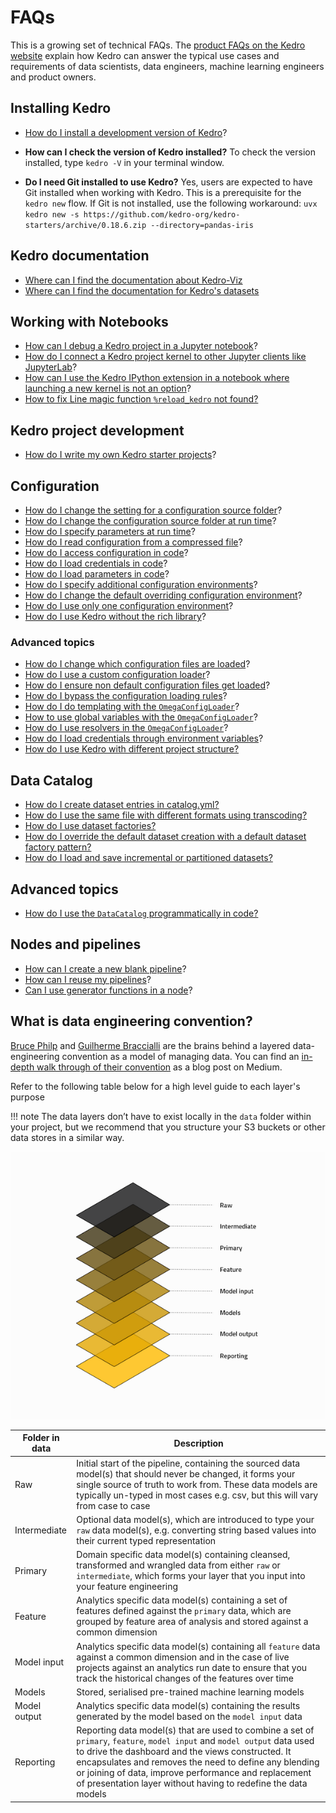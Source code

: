 # FAQs

This is a growing set of technical FAQs. The [product FAQs on the Kedro website](https://kedro.org/#faq) explain how Kedro can answer the typical use cases and requirements of data scientists, data engineers, machine learning engineers and product owners.


## Installing Kedro
* [How do I install a development version of Kedro](https://github.com/kedro-org/kedro/wiki/Guidelines-for-contributing-developers)?

* **How can I check the version of Kedro installed?**
  To check the version installed, type `kedro -V` in your terminal window.
* **Do I need Git installed to use Kedro?**
  Yes, users are expected to have Git installed when working with Kedro. This is a prerequisite for the `kedro new` flow. If Git is not installed, use the following workaround: `uvx kedro new -s https://github.com/kedro-org/kedro-starters/archive/0.18.6.zip --directory=pandas-iris`

## Kedro documentation
* [Where can I find the documentation about Kedro-Viz](https://docs.kedro.org/projects/kedro-viz/en/stable/)
* [Where can I find the documentation for Kedro's datasets](https://docs.kedro.org/projects/kedro-datasets/en/stable/)

## Working with Notebooks

* [How can I debug a Kedro project in a Jupyter notebook](../integrations-and-plugins/notebooks_and_ipython/kedro_and_notebooks.md#debugging-a-kedro-project-within-a-notebook)?
* [How do I connect a Kedro project kernel to other Jupyter clients like JupyterLab](../integrations-and-plugins/notebooks_and_ipython/kedro_and_notebooks.md#ipython-jupyterlab-and-other-jupyter-clients)?
* [How can I use the Kedro IPython extension in a notebook where launching a new kernel is not an option](../integrations-and-plugins/notebooks_and_ipython/kedro_and_notebooks.md#loading-the-project-with-the-kedroipython-extension)?
* [How to fix Line magic function `%reload_kedro` not found?](../integrations-and-plugins/notebooks_and_ipython/kedro_and_notebooks.md#loading-the-project-with-kedro-jupyter-notebook)

## Kedro project development

* [How do I write my own Kedro starter projects](../extend/create_a_starter.md)?

## Configuration

* [How do I change the setting for a configuration source folder](../configure/configuration_basics.md#how-to-change-the-setting-for-a-configuration-source-folder)?
* [How do I change the configuration source folder at run time](../configure/configuration_basics.md#how-to-change-the-configuration-source-folder-at-runtime)?
* [How do I specify parameters at run time](../configure/parameters.md#how-to-specify-parameters-at-runtime)?
* [How do I read configuration from a compressed file](../configure/configuration_basics.md#how-to-read-configuration-from-a-compressed-file)?
* [How do I access configuration in code](../configure/configuration_basics.md#how-to-access-configuration-in-code)?
* [How do I load credentials in code](../configure/credentials.md#how-to-load-credentials-in-code)?
* [How do I load parameters in code](../configure/parameters.md#how-to-load-parameters-in-code)?
* [How do I specify additional configuration environments](../configure/configuration_basics.md#how-to-specify-additional-configuration-environments)?
* [How do I change the default overriding configuration environment](../configure/configuration_basics.md#how-to-change-the-default-overriding-environment)?
* [How do I use only one configuration environment](../configure/configuration_basics.md#how-to-use-only-one-configuration-environment)?
* [How do I use Kedro without the rich library](../configure/configuration_basics.md#how-to-use-kedro-without-the-rich-library)?

### Advanced topics

* [How do I change which configuration files are loaded](../configure/advanced_configuration.md#how-to-change-which-configuration-files-are-loaded)?
* [How do I use a custom configuration loader](../configure/advanced_configuration.md#how-to-use-a-custom-configuration-loader)?
* [How do I ensure non default configuration files get loaded](../configure/advanced_configuration.md#how-to-ensure-non-default-configuration-files-get-loaded)?
* [How do I bypass the configuration loading rules](../configure/advanced_configuration.md#how-to-bypass-the-configuration-loading-rules)?
* [How do I do templating with the `OmegaConfigLoader`](../configure/advanced_configuration.md#how-to-do-templating-with-the-omegaconfigloader)?
* [How to use global variables with the `OmegaConfigLoader`](../configure/advanced_configuration.md#how-to-use-global-variables-with-the-omegaconfigloader)?
* [How do I use resolvers in the `OmegaConfigLoader`](../configure/advanced_configuration.md#how-to-use-resolvers-in-the-omegaconfigloader)?
* [How do I load credentials through environment variables](../configure/advanced_configuration.md#how-to-load-credentials-through-environment-variables)?
* [How do I use Kedro with different project structure?](../tutorials/settings.md#use-kedro-without-the-src-folder)

## Data Catalog
* [How do I create dataset entries in catalog.yml?](../catalog-data/data_catalog.md)
* [How do I use the same file with different formats using transcoding?](../catalog-data/data_catalog_yaml_examples.md#read-the-same-file-using-different-datasets-with-transcoding)
* [How do I use dataset factories?](../catalog-data/kedro_dataset_factories.md)
* [How do I override the default dataset creation with a default dataset factory pattern?](../catalog-data/kedro_dataset_factories.md#how-to-override-the-default-dataset-creation-with-dataset-factories)
* [How do I load and save incremental or partitioned datasets?](../catalog-data/partitioned_and_incremental_datasets.md)

## Advanced topics
* [How do I use the `DataCatalog` programmatically in code?](../catalog-data/advanced_data_catalog_usage.md)

## Nodes and pipelines

* [How can I create a new blank pipeline](../build/modular_pipelines.md#how-to-create-a-new-blank-pipeline-using-the-kedro-pipeline-create-command)?
* [How can I reuse my pipelines](../build/namespaces.md)?
* [Can I use generator functions in a node](../build/nodes.md#how-to-use-generator-functions-in-a-node)?

## What is data engineering convention?

[Bruce Philp](https://github.com/bruceaphilp) and [Guilherme Braccialli](https://github.com/gbraccialli-qb) are the
brains behind a layered data-engineering convention as a model of managing data. You can find an [in-depth walk through of their convention](https://towardsdatascience.com/the-importance-of-layered-thinking-in-data-engineering-a09f685edc71) as a blog post on Medium.

Refer to the following table below for a high level guide to each layer's purpose

!!! note
    The data layers don’t have to exist locally in the `data` folder within your project, but we recommend that you structure your S3 buckets or other data stores in a similar way.

![data_engineering_convention](../meta/images/data_layers.png)

| Folder in data | Description                                                                                                                                                                                                                                                                                                                                                       |
| -------------- | ----------------------------------------------------------------------------------------------------------------------------------------------------------------------------------------------------------------------------------------------------------------------------------------------------------------------------------------------------------------- |
| Raw            | Initial start of the pipeline, containing the sourced data model(s) that should never be changed, it forms your single source of truth to work from. These data models are typically un-typed in most cases e.g. csv, but this will vary from case to case                                                                                                        |
| Intermediate   | Optional data model(s), which are introduced to type your `raw` data model(s), e.g. converting string based values into their current typed representation                                                                                                                                                                                                  |
| Primary        | Domain specific data model(s) containing cleansed, transformed and wrangled data from either `raw` or `intermediate`, which forms your layer that you input into your feature engineering                                                                                                                                                                         |
| Feature        | Analytics specific data model(s) containing a set of features defined against the `primary` data, which are grouped by feature area of analysis and stored against a common dimension                                                                                                                                                                             |
| Model input    | Analytics specific data model(s) containing all `feature` data against a common dimension and in the case of live projects against an analytics run date to ensure that you track the historical changes of the features over time                                                                                                                          |
| Models         | Stored, serialised pre-trained machine learning models                                                                                                                                                                                                                                                                                                            |
| Model output   | Analytics specific data model(s) containing the results generated by the model based on the `model input` data                                                                                                                                                                                                                                                    |
| Reporting      | Reporting data model(s) that are used to combine a set of `primary`, `feature`, `model input` and `model output` data used to drive the dashboard and the views constructed. It encapsulates and removes the need to define any blending or joining of data, improve performance and replacement of presentation layer without having to redefine the data models |

